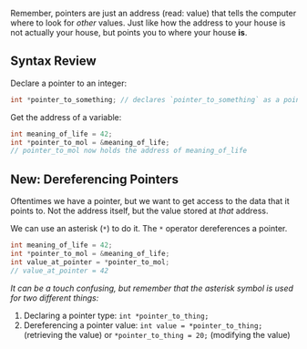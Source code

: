 Remember, pointers are just an address (read: value) that tells the computer where to look for _other_ values. Just like how the address to your house is not actually your house, but points you to where your house **is**.

## Syntax Review

Declare a pointer to an integer:

```c
int *pointer_to_something; // declares `pointer_to_something` as a pointer to an int
```

Get the address of a variable:

```c
int meaning_of_life = 42;
int *pointer_to_mol = &meaning_of_life;
// pointer_to_mol now holds the address of meaning_of_life
```

## New: Dereferencing Pointers

Oftentimes we have a pointer, but we want to get access to the data that it points to. Not the address itself, but the value stored at _that_ address.

We can use an asterisk (`*`) to do it. The `*` operator dereferences a pointer.

```c
int meaning_of_life = 42;
int *pointer_to_mol = &meaning_of_life;
int value_at_pointer = *pointer_to_mol;
// value_at_pointer = 42
```

_It can be a touch confusing, but remember that the asterisk symbol is used for two different things:_

1. Declaring a pointer type: `int *pointer_to_thing;`
2. Dereferencing a pointer value: `int value = *pointer_to_thing;` (retrieving the value) or `*pointer_to_thing = 20;` (modifying the value)